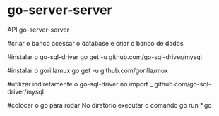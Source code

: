 # go-server-server
API go-server-server

#criar o banco
acessar o database e criar o banco de dados

#instalar o go-sql-driver
go get -u github.com/go-sql-driver/mysql

#instalar o gorillamux
go get -u github.com/gorilla/mux

#utilizar indiretamente o go-sql-driver
no import _ github.com/go-sql-driver/mysql

#colocar o go para rodar
No diretório executar o comando go run *.go
